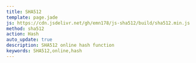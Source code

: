 ```yaml
---
title: SHA512
template: page.jade
js: https://cdn.jsdelivr.net/gh/emn178/js-sha512/build/sha512.min.js
method: sha512
action: Hash
auto_update: true
description: SHA512 online hash function
keywords: SHA512,online,hash
---
```

